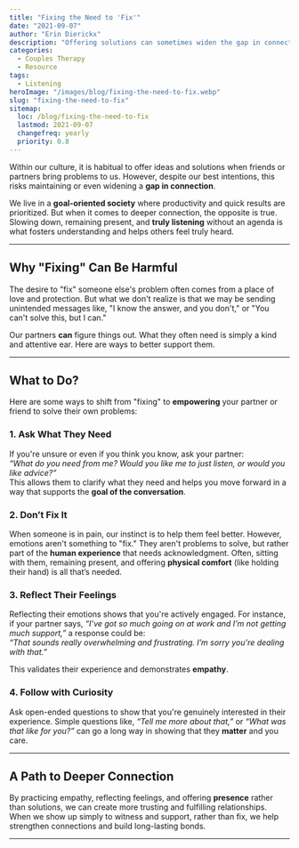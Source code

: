 ```yaml
---
title: "Fixing the Need to 'Fix'"
date: "2021-09-07"
author: "Erin Dierickx"
description: "Offering solutions can sometimes widen the gap in connection. Learn how to listen and support without trying to 'fix' the problem."
categories:
  - Couples Therapy
  - Resource
tags:
  - Listening
heroImage: "/images/blog/fixing-the-need-to-fix.webp"
slug: "fixing-the-need-to-fix"
sitemap:
  loc: /blog/fixing-the-need-to-fix
  lastmod: 2021-09-07
  changefreq: yearly
  priority: 0.8
---
```



Within our culture, it is habitual to offer ideas and solutions when friends or partners bring problems to us. However, despite our best intentions, this risks maintaining or even widening a **gap in connection**. 

We live in a **goal-oriented society** where productivity and quick results are prioritized. But when it comes to deeper connection, the opposite is true. Slowing down, remaining present, and **truly listening** without an agenda is what fosters understanding and helps others feel truly heard.

---

## Why "Fixing" Can Be Harmful

The desire to "fix" someone else's problem often comes from a place of love and protection. But what we don't realize is that we may be sending unintended messages like, "I know the answer, and you don't," or "You can't solve this, but I can." 

Our partners **can** figure things out. What they often need is simply a kind and attentive ear. Here are ways to better support them.

---

## What to Do?

Here are some ways to shift from "fixing" to **empowering** your partner or friend to solve their own problems:

### 1. Ask What They Need

If you're unsure or even if you think you know, ask your partner:  
*“What do you need from me? Would you like me to just listen, or would you like advice?”*  
This allows them to clarify what they need and helps you move forward in a way that supports the **goal of the conversation**.

### 2. Don’t Fix It

When someone is in pain, our instinct is to help them feel better. However, emotions aren't something to "fix." They aren't problems to solve, but rather part of the **human experience** that needs acknowledgment. Often, sitting with them, remaining present, and offering **physical comfort** (like holding their hand) is all that’s needed.

### 3. Reflect Their Feelings

Reflecting their emotions shows that you're actively engaged. For instance, if your partner says, *“I’ve got so much going on at work and I’m not getting much support,”* a response could be:  
*“That sounds really overwhelming and frustrating. I’m sorry you're dealing with that.”*

This validates their experience and demonstrates **empathy**.

### 4. Follow with Curiosity

Ask open-ended questions to show that you're genuinely interested in their experience. Simple questions like, *“Tell me more about that,”* or *“What was that like for you?”* can go a long way in showing that they **matter** and you care.

---

## A Path to Deeper Connection

By practicing empathy, reflecting feelings, and offering **presence** rather than solutions, we can create more trusting and fulfilling relationships. When we show up simply to witness and support, rather than fix, we help strengthen connections and build long-lasting bonds.

---
